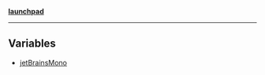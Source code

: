 [**launchpad**](index.md)

***

## Variables

- [jetBrainsMono](app.font.Variable.jetBrainsMono.md)
